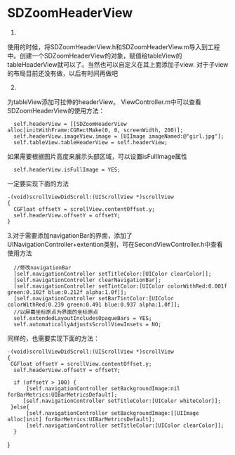 # SDZoomHeaderView
1.
使用的时候，将SDZoomHeaderView.h和SDZoomHeaderView.m导入到工程中。创建一个SDZoomHeaderView的对象，赋值给tableView的tableHeaderView就可以了。当然也可以自定义在其上面添加子view.
对于子view的布局目前还没有做，以后有时间再做吧

2.
为tableView添加可拉伸的headerView。
ViewController.m中可以查看SDZoomHeaderView的使用方法：

      self.headerView = [[SDZoomHeaderView alloc]initWithFrame:CGRectMake(0, 0, screenWidth, 200)];
      self.headerView.imageView.image = [UIImage imageNamed:@"girl.jpg"];
      self.tableView.tableHeaderView = self.headerView;
      
如果需要根据图片高度来展示头部区域，可以设置isFullImage属性

      self.headerView.isFullImage = YES;
      
  一定要实现下面的方法
  
    -(void)scrollViewDidScroll:(UIScrollView *)scrollView
    {
      CGFloat offsetY = scrollView.contentOffset.y;
      self.headerView.offsetY = offsetY;
    }


3.对于需要添加navigationBar的界面，添加了UINavigationController+extention类别，可在SecondViewController.h中查看使用方法

      //修改navigationBar
      [self.navigationController setTitleColor:[UIColor clearColor]];
      [self.navigationController clearNavigationBar];
      [self.navigationController setTintColor:[UIColor colorWithRed:0.001f green:0.102f blue:0.212f alpha:1.0f]];
      [self.navigationController setBarTintColor:[UIColor colorWithRed:0.239 green:0.491 blue:0.937 alpha:1.0f]];
      //以屏幕坐标原点为界面的坐标原点
      self.extendedLayoutIncludesOpaqueBars = YES;
      self.automaticallyAdjustsScrollViewInsets = NO;
      
  同样的，也需要实现下面的方法：
  
    -(void)scrollViewDidScroll:(UIScrollView *)scrollView
    {
     CGFloat offsetY = scrollView.contentOffset.y;
      self.headerView.offsetY = offsetY;
    
      if (offsetY > 100) {
          [self.navigationController setBackgroundImage:nil forBarMetrics:UIBarMetricsDefault];
         [self.navigationController setTitleColor:[UIColor whiteColor]];
     }else{
          [self.navigationController setBackgroundImage:[[UIImage alloc]init] forBarMetrics:UIBarMetricsDefault];
          [self.navigationController setTitleColor:[UIColor clearColor]];
      }
   }
